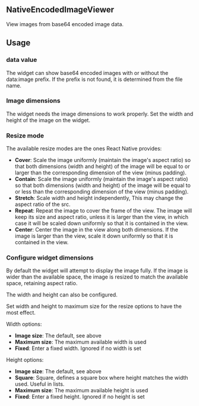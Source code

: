 ## NativeEncodedImageViewer
View images from base64 encoded image data.

## Usage

### data value
The widget can show base64 encoded images with or without the data:image prefix. If the prefix is not found, it is determined from the file name.

### Image dimensions
The widget needs the image dimensions to work properly.
Set the width and height of the image on the widget.

### Resize mode

The available resize modes are the ones React Native provides:
- **Cover**: Scale the image uniformly (maintain the image's aspect ratio) so that both dimensions (width and height) of the image will be equal to or larger than the corresponding dimension of the view (minus padding).
- **Contain**: Scale the image uniformly (maintain the image's aspect ratio) so that both dimensions (width and height) of the image will be equal to or less than the corresponding dimension of the view (minus padding).
- **Stretch**: Scale width and height independently, This may change the aspect ratio of the src.
- **Repeat**: Repeat the image to cover the frame of the view. The image will keep its size and aspect ratio, unless it is larger than the view, in which case it will be scaled down uniformly so that it is contained in the view.
- **Center**: Center the image in the view along both dimensions. If the image is larger than the view, scale it down uniformly so that it is contained in the view.

### Configure widget dimensions
By default the widget will attempt to display the image fully. If the image is wider than the available space, the image is resized to match the available space, retaining aspect ratio.

The width and height can also be configured.

Set width and height to maximum size for the resize options to have the most effect.

Width options:
- **Image size**: The default, see above
- **Maximum size**: The maximum available width is used
- **Fixed**: Enter a fixed width. Ignored if no width is set

Height options:
- **Image size**: The default, see above
- **Square**: Square, defines a square box where height matches the width used. Useful in lists.
- **Maximum size**: The maximum available height is used
- **Fixed**: Enter a fixed height. Ignored if no height is set
